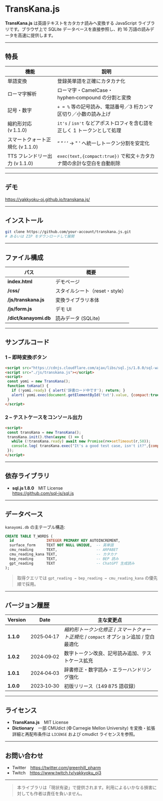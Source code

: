 # TransKana.js

**TransKana.js** は英語テキストをカタカナ読みへ変換する JavaScript ライブラリです。ブラウザ上で SQLite データベースを直接参照し、約 16 万語の読みデータを高速に提供します。

---

## 特長

| 機能 | 説明 |
|------|------|
| 単語変換 | 登録英単語を正確にカタカナ化 |
| ローマ字解析 | ローマ字・CamelCase・hyphen‑compound の分割と変換 |
| 記号・数字 | `+ = %` 等の記号読み、電話番号／3 桁カンマ区切り／小数の読み上げ |
| 縮約形対応 (v 1.1.0) | `it's` / `isn't` などアポストロフィを含む語を正しく 1 トークンとして処理 |
| スマートクォート正規化 (v 1.1.0) | “ ” ‘ ’ → " ' へ統一しトークン分割を安定化 |
| TTS フレンドリー出力 (v 1.1.0) | `exec(text,{compact:true})` で和文＋カタカナ間の余計な空白を自動削除 |

---

## デモ

<https://yakkyoku-oj.github.io/transkana.js/>

---

## インストール

```bash
git clone https://github.com/your-account/transkana.js.git
# あるいは ZIP をダウンロードして展開
```

---

## ファイル構成

| パス | 概要 |
|------|------|
| **index.html** | デモページ |
| **/css/** | スタイルシート（reset・style） |
| **/js/transkana.js** | 変換ライブラリ本体 |
| **/js/form.js** | デモ UI |
| **/dict/kanayomi.db** | 読みデータ (SQLite) |

---

## サンプルコード

### 1 – 即時変換ボタン

```html
<script src="https://cdnjs.cloudflare.com/ajax/libs/sql.js/1.8.0/sql-wasm.min.js"></script>
<script src="./js/transkana.js"></script>
<script>
 const yomi = new TransKana();
 function toKana() {
   if (!yomi.ready) { alert('辞書ロード中です'); return; }
   alert( yomi.exec(document.getElementById('txt').value, {compact:true}) );
 }
</script>
```

### 2 – テストケースをコンソール出力

```html
<script>
 const transKana = new TransKana();
 transKana.init().then(async () => {
   while (!transKana.ready) await new Promise(r=>setTimeout(r,50));
   console.log( transKana.exec("It's a good test case, isn't it?",{compact:true}) );
 });
</script>
```

---

## 依存ライブラリ

* **sql.js 1.8.0** MIT License  
  <https://github.com/sql-js/sql.js>

---

## データベース

`kanayomi.db` の主テーブル構造:

```sql
CREATE TABLE T_WORDS (
  id               INTEGER PRIMARY KEY AUTOINCREMENT,
  surface_form     TEXT NOT NULL UNIQUE,  -- 英単語
  cmu_reading      TEXT,                  -- ARPABET
  cmu_reading_kana TEXT,                  -- カタカナ
  bep_reading      TEXT,                  -- BEP 読み
  gpt_reading      TEXT                   -- ChatGPT 生成読み
);
```

> 取得クエリでは `gpt_reading → bep_reading → cmu_reading_kana` の優先順で採用。

---

## バージョン履歴

| Version | Date | 主な変更点 |
|---------|------|-----------|
| **1.1.0** | 2025‑04‑17 | *縮約形トークン化修正* / *スマートクォート正規化* / `compact` オプション追加 / 空白最適化 |
| **1.0.2** | 2024‑09‑02 | 数字トークン改良、記号読み追加、テストケース拡充 |
| **1.0.1** | 2024‑04‑03 | 辞書修正・数字読み・エラーハンドリング強化 |
| **1.0.0** | 2023‑10‑30 | 初版リリース（149 875 語収録） |

---

## ライセンス

* **TransKana.js** MIT License  
* **Dictionary** 一部 CMUdict (© Carnegie Mellon University) を変換・拡張  
  詳細と再配布条件は `LICENSE` および cmudict ライセンスを参照。

---

## お問い合わせ

* Twitter <https://twitter.com/greenhill_pharm>  
* Twitch <https://www.twitch.tv/yakkyoku_oj3>

---

> 本ライブラリは「現状有姿」で提供されます。利用によるいかなる損害に対しても作者は責任を負いません。


